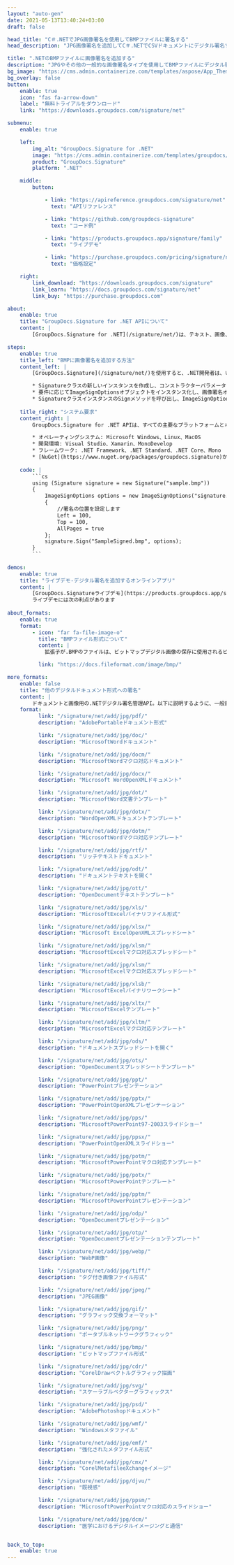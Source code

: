 ```yaml
---
layout: "auto-gen"
date: 2021-05-13T13:40:24+03:00
draft: false

head_title: "C＃.NETでJPG画像署名を使用してBMPファイルに署名する"
head_description: "JPG画像署名を追加してC＃.NETでCSVドキュメントにデジタル署名する-一般的なビジネスドキュメントや画像ファイル形式にカスタマイズされた電子署名を追加する."

title: ".NETのBMPファイルに画像署名を追加する"
description: "JPGやその他の一般的な画像署名タイプを使用してBMPファイルにデジタル署名します。署名プロパティを操作し、ニーズに合ったドキュメント内に事前署名オプションを設定します."
bg_image: "https://cms.admin.containerize.com/templates/aspose/App_Themes/V3/images/bg/header1.png"
bg_overlay: false
button:
    enable: true
    icon: "fas fa-arrow-down"
    label: "無料トライアルをダウンロード"
    link: "https://downloads.groupdocs.com/signature/net"

submenu:
    enable: true

    left:
        img_alt: "GroupDocs.Signature for .NET"
        image: "https://cms.admin.containerize.com/templates/groupdocs/images/product-logos/90x90-noborder/groupdocs-signature-net.png"
        product: "GroupDocs.Signature"
        platform: ".NET"

    middle:
        button:

            - link: "https://apireference.groupdocs.com/signature/net"
              text: "APIリファレンス"

            - link: "https://github.com/groupdocs-signature"
              text: "コード例"

            - link: "https://products.groupdocs.app/signature/family"
              text: "ライブデモ"

            - link: "https://purchase.groupdocs.com/pricing/signature/net"
              text: "価格設定"

    right:
        link_download: "https://downloads.groupdocs.com/signature"
        link_learn: "https://docs.groupdocs.com/signature/net"
        link_buy: "https://purchase.groupdocs.com"

about:
    enable: true
    title: "GroupDocs.Signature for .NET APIについて"
    content: |
        [GroupDocs.Signature for .NET](/signature/net/)は、テキスト、画像、バーコード、スタンプ、フォームフィールド、QRコード、メタデータなどのさまざまな署名タイプを使用してデジタルドキュメントに電子署名するネイティブ.NETAPIです。ユーザーは、PDF、Microsoft Word、Excelワークシート、PowerPointプレゼンテーション、Adobe Photoshop、メタファイル、および画像ファイル形式内のデジタル署名を追加、編集、検証、削除、および検索でき、必要に応じて署名プロパティをカスタマイズするための追加サポートがあります。

steps:
    enable: true
    title_left: "BMPに画像署名を追加する方法"
    content_left: |
        [GroupDocs.Signature](/signature/net/)を使用すると、.NET開発者は、いくつかの簡単な手順を実行することで、アプリケーション内のBMPファイルに画像署名を簡単に追加できます。

        * Signatureクラスの新しいインスタンスを作成し、コンストラクターパラメーターとしてソースドキュメントパスを渡します。
        * 要件に応じてImageSignOptionsオブジェクトをインスタンス化し、画像署名オプションを指定します。
        * SignatureクラスインスタンスのSignメソッドを呼び出し、ImageSignOptionsを渡します。
        
    title_right: "システム要求"
    content_right: |
        GroupDocs.Signature for .NET APIは、すべての主要なプラットフォームとオペレーティングシステムでサポートされています。以下のコードを実行する前に、システムに次の前提条件がインストールされていることを確認してください。

        * オペレーティングシステム: Microsoft Windows、Linux、MacOS
        * 開発環境: Visual Studio、Xamarin、MonoDevelop
        * フレームワーク: .NET Framework、.NET Standard、.NET Core、Mono
        * [NuGet](https://www.nuget.org/packages/groupdocs.signature)からGroupDocs.Signaturefor.NETの最新バージョンをダウンロードします
        
    code: |
        ```cs
        using (Signature signature = new Signature("sample.bmp"))
        {
            ImageSignOptions options = new ImageSignOptions("signature.jpg")
            {
                //署名の位置を設定します
                Left = 100,
                Top = 100,
                AllPages = true                
            };
            signature.Sign("SampleSigned.bmp", options);
        }
        ```
        
demos:
    enable: true
    title: "ライブデモ-デジタル署名を追加するオンラインアプリ"
    content: |
        [GroupDocs.Signatureライブデモ](https://products.groupdocs.app/signature/family)サイトにアクセスして、今すぐBMPファイルに署名を追加してください。  
        ライブデモには次の利点があります
        
about_formats:
    enable: true
    format:
        - icon: "far fa-file-image-o"
          title: "BMPファイル形式について"
          content: |
            拡張子が.BMPのファイルは、ビットマップデジタル画像の保存に使用されるビットマップ画像ファイルを表します。これらの画像はグラフィックアダプタから独立しており、デバイスに依存しないビットマップ（DIB）ファイル形式とも呼ばれます。この独立性は、MicrosoftWindowsやMacなどの複数のプラットフォームでファイルを開くという目的を果たします。 BMPファイル形式では、データを2次元デジタル画像として、モノクロとさまざまな色深度のカラー形式の両方で保存できます。

          link: "https://docs.fileformat.com/image/bmp/"

more_formats:
    enable: false
    title: "他のデジタルドキュメント形式への署名"
    content: |
        ドキュメントと画像用の.NETデジタル署名管理API。以下に説明するように、一般的なファイル形式のいくつかに画像の署名を追加します。
    format: 
          link: "/signature/net/add/jpg/pdf/"
          description: "AdobePortableドキュメント形式"

          link: "/signature/net/add/jpg/doc/"
          description: "MicrosoftWordドキュメント"

          link: "/signature/net/add/jpg/docm/"
          description: "MicrosoftWordマクロ対応ドキュメント"

          link: "/signature/net/add/jpg/docx/"
          description: "Microsoft WordOpenXMLドキュメント"

          link: "/signature/net/add/jpg/dot/"
          description: "MicrosoftWord文書テンプレート"

          link: "/signature/net/add/jpg/dotx/"
          description: "WordOpenXMLドキュメントテンプレート"

          link: "/signature/net/add/jpg/dotm/"
          description: "MicrosoftWordマクロ対応テンプレート"

          link: "/signature/net/add/jpg/rtf/"
          description: "リッチテキストドキュメント"

          link: "/signature/net/add/jpg/odt/"
          description: "ドキュメントテキストを開く"

          link: "/signature/net/add/jpg/ott/"
          description: "OpenDocumentテキストテンプレート"

          link: "/signature/net/add/jpg/xls/"
          description: "MicrosoftExcelバイナリファイル形式"

          link: "/signature/net/add/jpg/xlsx/"
          description: "Microsoft ExcelOpenXMLスプレッドシート"

          link: "/signature/net/add/jpg/xlsm/"
          description: "MicrosoftExcelマクロ対応スプレッドシート"

          link: "/signature/net/add/jpg/xlsm/"
          description: "MicrosoftExcelマクロ対応スプレッドシート"

          link: "/signature/net/add/jpg/xlsb/"
          description: "MicrosoftExcelバイナリワークシート"

          link: "/signature/net/add/jpg/xltx/"
          description: "MicrosoftExcelテンプレート"

          link: "/signature/net/add/jpg/xltm/"
          description: "MicrosoftExcelマクロ対応テンプレート"

          link: "/signature/net/add/jpg/ods/"
          description: "ドキュメントスプレッドシートを開く"

          link: "/signature/net/add/jpg/ots/"
          description: "OpenDocumentスプレッドシートテンプレート"

          link: "/signature/net/add/jpg/ppt/"
          description: "PowerPointプレゼンテーション"

          link: "/signature/net/add/jpg/pptx/"
          description: "PowerPointOpenXMLプレゼンテーション"

          link: "/signature/net/add/jpg/pps/"
          description: "MicrosoftPowerPoint97-2003スライドショー"

          link: "/signature/net/add/jpg/ppsx/"
          description: "PowerPointOpenXMLスライドショー"

          link: "/signature/net/add/jpg/potm/"
          description: "MicrosoftPowerPointマクロ対応テンプレート"

          link: "/signature/net/add/jpg/potx/"
          description: "MicrosoftPowerPointテンプレート"

          link: "/signature/net/add/jpg/pptm/"
          description: "MicrosoftPowerPointプレゼンテーション"

          link: "/signature/net/add/jpg/odp/"
          description: "OpenDocumentプレゼンテーション"

          link: "/signature/net/add/jpg/otp/"
          description: "OpenDocumentプレゼンテーションテンプレート"

          link: "/signature/net/add/jpg/webp/"
          description: "WebP画像"

          link: "/signature/net/add/jpg/tiff/"
          description: "タグ付き画像ファイル形式"

          link: "/signature/net/add/jpg/jpeg/"
          description: "JPEG画像"

          link: "/signature/net/add/jpg/gif/"
          description: "グラフィック交換フォーマット"

          link: "/signature/net/add/jpg/png/"
          description: "ポータブルネットワークグラフィック"

          link: "/signature/net/add/jpg/bmp/"
          description: "ビットマップファイル形式"

          link: "/signature/net/add/jpg/cdr/"
          description: "CorelDrawベクトルグラフィック描画"

          link: "/signature/net/add/jpg/svg/"
          description: "スケーラブルベクターグラフィックス"

          link: "/signature/net/add/jpg/psd/"
          description: "AdobePhotoshopドキュメント"

          link: "/signature/net/add/jpg/wmf/"
          description: "Windowsメタファイル"

          link: "/signature/net/add/jpg/emf/"
          description: "強化されたメタファイル形式"

          link: "/signature/net/add/jpg/cmx/"
          description: "CorelMetafileeXchangeイメージ"

          link: "/signature/net/add/jpg/djvu/"
          description: "既視感"

          link: "/signature/net/add/jpg/ppsm/"
          description: "MicrosoftPowerPointマクロ対応のスライドショー"

          link: "/signature/net/add/jpg/dcm/"
          description: "医学におけるデジタルイメージングと通信"


back_to_top:
    enable: true
---
```

